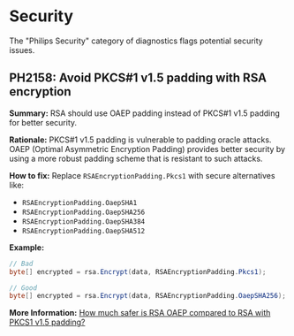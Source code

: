 # Security

The "Philips Security" category of diagnostics flags potential security issues.

## PH2158: Avoid PKCS#1 v1.5 padding with RSA encryption

**Summary:** RSA should use OAEP padding instead of PKCS#1 v1.5 padding for better security.

**Rationale:** PKCS#1 v1.5 padding is vulnerable to padding oracle attacks. OAEP (Optimal Asymmetric Encryption Padding) provides better security by using a more robust padding scheme that is resistant to such attacks.

**How to fix:** Replace `RSAEncryptionPadding.Pkcs1` with secure alternatives like:
- `RSAEncryptionPadding.OaepSHA1`
- `RSAEncryptionPadding.OaepSHA256`
- `RSAEncryptionPadding.OaepSHA384`
- `RSAEncryptionPadding.OaepSHA512`

**Example:**
```csharp
// Bad
byte[] encrypted = rsa.Encrypt(data, RSAEncryptionPadding.Pkcs1);

// Good
byte[] encrypted = rsa.Encrypt(data, RSAEncryptionPadding.OaepSHA256);
```

**More Information:** [How much safer is RSA OAEP compared to RSA with PKCS1 v1.5 padding?](https://crypto.stackexchange.com/questions/47436/how-much-safer-is-rsa-oaep-compared-to-rsa-with-pkcs1-v1-5-padding)
